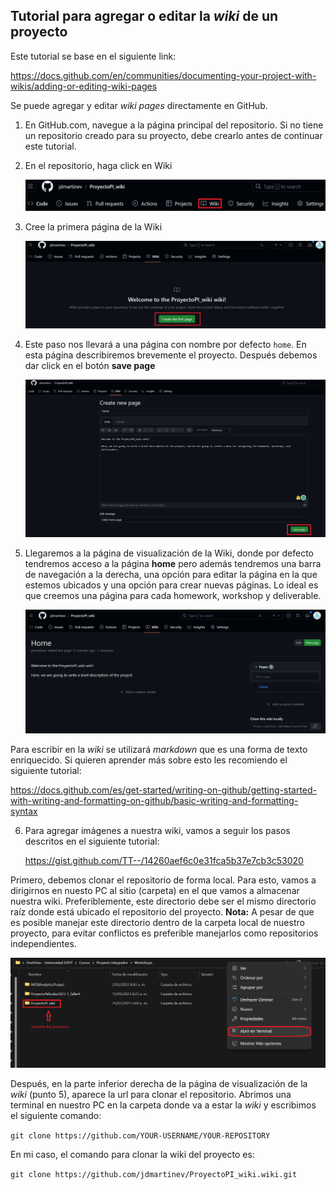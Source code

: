 ﻿## Tutorial para agregar o editar la _wiki_ de un proyecto

 Este tutorial se base en el siguiente link:

 https://docs.github.com/en/communities/documenting-your-project-with-wikis/adding-or-editing-wiki-pages

 Se puede agregar y editar _wiki pages_ directamente en GitHub.

 1. En GitHub.com, navegue a la página principal del repositorio. Si no tiene un repositorio creado para su proyecto, debe crearlo antes de continuar este tutorial.
 2. En el repositorio, haga click en Wiki

    ![Alt text](figs/step1.png?raw=true "Title")
 
 3. Cree la primera página de la Wiki

    ![Alt text](figs/step2.png?raw=true "Title")

 4. Este paso nos llevará a una página con nombre por defecto ``home``. En esta página describiremos brevemente el proyecto. Después debemos dar click en el botón __save page__

    ![Alt text](figs/step3.png?raw=true "Title")

 5. Llegaremos a la página de visualización de la Wiki, donde por defecto tendremos acceso a la página __home__ pero además tendremos una barra de navegación a la derecha, una opción para editar la página en la que estemos ubicados y una opción para crear nuevas páginas. Lo ideal es que creemos una página para cada homework, workshop y deliverable.

    ![Alt text](figs/step4.png?raw=true "Title")

  Para escribir en la _wiki_ se utilizará _markdown_ que es una forma de texto enriquecido. Si quieren aprender más sobre esto les recomiendo el siguiente tutorial:

  https://docs.github.com/es/get-started/writing-on-github/getting-started-with-writing-and-formatting-on-github/basic-writing-and-formatting-syntax

6. Para agregar imágenes a nuestra wiki, vamos a seguir los pasos descritos en el siguiente tutorial:

   https://gist.github.com/TT--/14260aef6c0e31fca5b37e7cb3c53020

Primero, debemos clonar el repositorio de forma local. Para esto, vamos a dirigirnos en nuesto PC al sitio (carpeta) en el que vamos a almacenar nuestra wiki.    Preferiblemente, este directorio debe ser el mismo directorio raíz donde está ubicado el repositorio del proyecto. __Nota:__ A pesar de que es posible manejar este directorio dentro de la carpeta local de nuestro proyecto, para evitar conflictos es preferible manejarlos como repositorios independientes. 

![Alt text](figs/step5.png?raw=true "Title")

Después, en la parte inferior derecha de la página de visualización de la _wiki_ (punto 5), aparece la url para clonar el repositorio. Abrimos una terminal en nuestro PC en la carpeta donde va a estar la _wiki_ y escribimos el siguiente comando:

   ``git clone https://github.com/YOUR-USERNAME/YOUR-REPOSITORY``

En mi caso, el comando para clonar la wiki del proyecto es:

   ``git clone https://github.com/jdmartinev/ProyectoPI_wiki.wiki.git``

   

    

